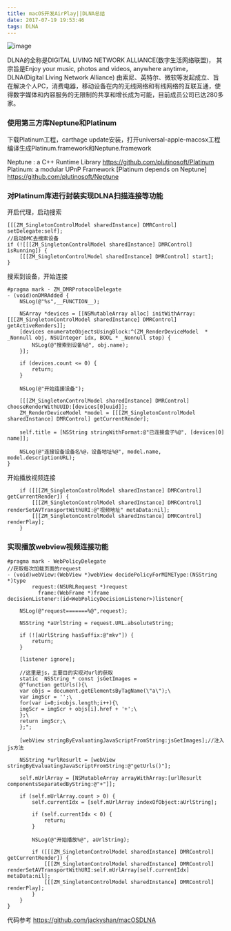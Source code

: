 ```yaml
---
title: macOS开发AirPlay||DLNA总结
date: 2017-07-19 19:53:46
tags: DLNA
---
```


![image](http://upload-images.jianshu.io/upload_images/301129-7d0850bb7feaf65f.png?imageMogr2/auto-orient/strip%7CimageView2/2/w/1240)

DLNA的全称是DIGITAL LIVING NETWORK ALLIANCE(数字生活网络联盟)， 其宗旨是Enjoy your music, photos and videos, anywhere anytime， DLNA(Digital Living Network Alliance) 由索尼、英特尔、微软等发起成立、旨在解决个人PC，消费电器，移动设备在内的无线网络和有线网络的互联互通，使得数字媒体和内容服务的无限制的共享和增长成为可能，目前成员公司已达280多家。

### 使用第三方库Neptune和Platinum
下载Platinum工程，carthage update安装，打开universal-apple-macosx工程编译生成Platinum.framework和Neptune.framework

Neptune : a C++ Runtime Library
https://github.com/plutinosoft/Platinum
Platinum: a modular UPnP Framework [Platinum depends on Neptune]
https://github.com/plutinosoft/Neptune

### 对Platinum库进行封装实现DLNA扫描连接等功能

开启代理，启动搜索

    [[[ZM_SingletonControlModel sharedInstance] DMRControl] setDelegate:self];
    //启动DMC去搜索设备
    if (![[[ZM_SingletonControlModel sharedInstance] DMRControl] isRunning]) {
        [[[ZM_SingletonControlModel sharedInstance] DMRControl] start];
    }

搜索到设备，开始连接

    #pragma mark - ZM_DMRProtocolDelegate
    - (void)onDMRAdded {
        NSLog(@"%s",__FUNCTION__);
        
        NSArray *devices = [[NSMutableArray alloc] initWithArray:[[[ZM_SingletonControlModel sharedInstance] DMRControl] getActiveRenders]];
        [devices enumerateObjectsUsingBlock:^(ZM_RenderDeviceModel  * _Nonnull obj, NSUInteger idx, BOOL * _Nonnull stop) {
            NSLog(@"搜索到设备%@", obj.name);
        }];
        
        if (devices.count <= 0) {
            return;
        }
        
        NSLog(@"开始连接设备");
        
        [[[ZM_SingletonControlModel sharedInstance] DMRControl] chooseRenderWithUUID:[devices[0]uuid]];
        ZM_RenderDeviceModel *model = [[[ZM_SingletonControlModel sharedInstance] DMRControl] getCurrentRender];
        
        self.title = [NSString stringWithFormat:@"已连接盒子%@", [devices[0] name]];
        
        NSLog(@"连接设备设备名%@，设备地址%@", model.name, model.descriptionURL);
    }

开始播放视频连接

        if ([[[ZM_SingletonControlModel sharedInstance] DMRControl] getCurrentRender]) {
            [[[ZM_SingletonControlModel sharedInstance] DMRControl] renderSetAVTransportWithURI:@"视频地址" metaData:nil];
            [[[ZM_SingletonControlModel sharedInstance] DMRControl] renderPlay];
        }

### 实现播放webview视频连接功能

    #pragma mark - WebPolicyDelegate
    //获取每次加载页面的request
    - (void)webView:(WebView *)webView decidePolicyForMIMEType:(NSString *)type
            request:(NSURLRequest *)request
              frame:(WebFrame *)frame
    decisionListener:(id<WebPolicyDecisionListener>)listener{
        
        NSLog(@"request=======%@",request);
        
        NSString *aUrlString = request.URL.absoluteString;
        
        if (![aUrlString hasSuffix:@"mkv"]) {
            return;
        }
        
        [listener ignore];
        
        //这里是js，主要目的实现对url的获取
        static  NSString * const jsGetImages =
        @"function getUrls(){\
        var objs = document.getElementsByTagName(\"a\");\
        var imgScr = '';\
        for(var i=0;i<objs.length;i++){\
        imgScr = imgScr + objs[i].href + '+';\
        };\
        return imgScr;\
        };";
        
        [webView stringByEvaluatingJavaScriptFromString:jsGetImages];//注入js方法
        
        NSString *urlResurlt = [webView stringByEvaluatingJavaScriptFromString:@"getUrls()"];
        
        self.mUrlArray = [NSMutableArray arrayWithArray:[urlResurlt componentsSeparatedByString:@"+"]];
        
        if (self.mUrlArray.count > 0) {
            self.currentIdx = [self.mUrlArray indexOfObject:aUrlString];
            
            if (self.currentIdx < 0) {
                return;
            }
            
            NSLog(@"开始播放%@", aUrlString);

            if ([[[ZM_SingletonControlModel sharedInstance] DMRControl] getCurrentRender]) {
                [[[ZM_SingletonControlModel sharedInstance] DMRControl] renderSetAVTransportWithURI:self.mUrlArray[self.currentIdx] metaData:nil];
                [[[ZM_SingletonControlModel sharedInstance] DMRControl] renderPlay];
            }
        }
    }

代码参考
https://github.com/jackyshan/macOSDLNA